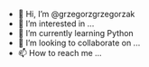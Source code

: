 - 👋 Hi, I’m @grzegorzgrzegorzak
- 👀 I’m interested in ...
- 🌱 I’m currently learning Python
- 💞️ I’m looking to collaborate on ...
- 📫 How to reach me ...

<!---
grzegorzgrzegorzak/grzegorzgrzegorzak is a ✨ special ✨ repository because its `README.md` (this file) appears on your GitHub profile.
You can click the Preview link to take a look at your changes.
--->
